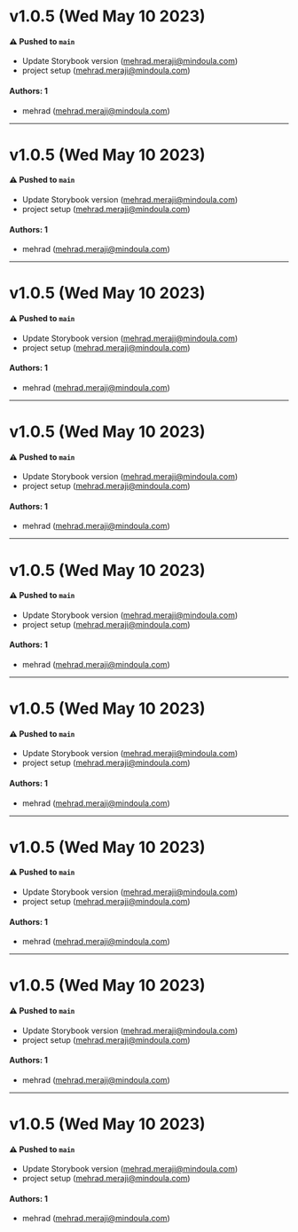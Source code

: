 # v1.0.5 (Wed May 10 2023)

#### ⚠️ Pushed to `main`

- Update Storybook version (mehrad.meraji@mindoula.com)
- project setup (mehrad.meraji@mindoula.com)

#### Authors: 1

- mehrad (mehrad.meraji@mindoula.com)

---

# v1.0.5 (Wed May 10 2023)

#### ⚠️ Pushed to `main`

- Update Storybook version (mehrad.meraji@mindoula.com)
- project setup (mehrad.meraji@mindoula.com)

#### Authors: 1

- mehrad (mehrad.meraji@mindoula.com)

---

# v1.0.5 (Wed May 10 2023)

#### ⚠️ Pushed to `main`

- Update Storybook version (mehrad.meraji@mindoula.com)
- project setup (mehrad.meraji@mindoula.com)

#### Authors: 1

- mehrad (mehrad.meraji@mindoula.com)

---

# v1.0.5 (Wed May 10 2023)

#### ⚠️ Pushed to `main`

- Update Storybook version (mehrad.meraji@mindoula.com)
- project setup (mehrad.meraji@mindoula.com)

#### Authors: 1

- mehrad (mehrad.meraji@mindoula.com)

---

# v1.0.5 (Wed May 10 2023)

#### ⚠️ Pushed to `main`

- Update Storybook version (mehrad.meraji@mindoula.com)
- project setup (mehrad.meraji@mindoula.com)

#### Authors: 1

- mehrad (mehrad.meraji@mindoula.com)

---

# v1.0.5 (Wed May 10 2023)

#### ⚠️ Pushed to `main`

- Update Storybook version (mehrad.meraji@mindoula.com)
- project setup (mehrad.meraji@mindoula.com)

#### Authors: 1

- mehrad (mehrad.meraji@mindoula.com)

---

# v1.0.5 (Wed May 10 2023)

#### ⚠️ Pushed to `main`

- Update Storybook version (mehrad.meraji@mindoula.com)
- project setup (mehrad.meraji@mindoula.com)

#### Authors: 1

- mehrad (mehrad.meraji@mindoula.com)

---

# v1.0.5 (Wed May 10 2023)

#### ⚠️ Pushed to `main`

- Update Storybook version (mehrad.meraji@mindoula.com)
- project setup (mehrad.meraji@mindoula.com)

#### Authors: 1

- mehrad (mehrad.meraji@mindoula.com)

---

# v1.0.5 (Wed May 10 2023)

#### ⚠️ Pushed to `main`

- Update Storybook version (mehrad.meraji@mindoula.com)
- project setup (mehrad.meraji@mindoula.com)

#### Authors: 1

- mehrad (mehrad.meraji@mindoula.com)

